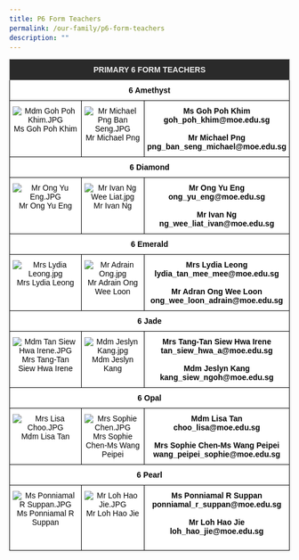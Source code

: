 ```yaml
---
title: P6 Form Teachers
permalink: /our-family/p6-form-teachers
description: ""
---
```

<style type="text/css">
.tg  {border-collapse:collapse;border-spacing:0;}
.tg td{border-color:black;border-style:solid;border-width:1px;font-family:Arial, sans-serif;font-size:14px;
  overflow:hidden;padding:10px 5px;word-break:normal;}
.tg th{border-color:black;border-style:solid;border-width:1px;font-family:Arial, sans-serif;font-size:14px;
  font-weight:normal;overflow:hidden;padding:10px 5px;word-break:normal;}
.tg .tg-fma3{background-color:#FFF;color:#050505;text-align:center;vertical-align:middle}
.tg .tg-8zvm{background-color:#2A2A2A;border-color:inherit;color:#EEE;font-weight:bold;text-align:center;vertical-align:middle}
.tg .tg-qn16{background-color:#FFF;color:#050505;font-weight:bold;text-align:center;vertical-align:top}
.tg .tg-v9jf{background-color:#FFF;color:#050505;text-align:center;vertical-align:top}
</style>
<table class="tg">
<thead>
  <tr>
    <th class="tg-8zvm" colspan="3"><span style="color:#EEE;background-color:#2A2A2A">PRIMARY 6 FORM TEACHERS</span></th>
  </tr>
</thead>
<tbody>
  <tr>
    <td class="tg-qn16" colspan="3"><strong> 6 Amethyst</strong></td>
  </tr>
  <tr>
    <td class="tg-v9jf"><img src="![](/images/Mdm%20Goh%20Poh%20Khim.jpg)" alt="Mdm Goh Poh Khim.JPG" width="193" height="290">Ms Goh Poh Khim<br></td>
    <td class="tg-v9jf"><img src="![](/images/Mr%20Michael%20Png%20Ban%20Seng.jpg)" alt="Mr Michael Png Ban Seng.JPG" width="191" height="288">Mr Michael Png</td>
    <td class="tg-qn16"><strong> Ms Goh Poh Khim</strong><br>goh_poh_khim@moe.edu.sg<br><br><strong>Mr Michael Png</strong><br>png_ban_seng_michael@moe.edu.sg</td>
  </tr>
  <tr>
    <td class="tg-fma3" colspan="3"><strong>  6 Diamond </strong> </td>
  </tr>
  <tr>
    <td class="tg-v9jf"><img src="https://punggolviewpri.moe.edu.sg/qql/slot/u315/Our%20Family/Staff/Mr%20Ong%20Yu%20Eng[1].JPG" alt="Mr Ong Yu Eng.JPG" width="194" height="290">Mr Ong Yu Eng<br></td>
    <td class="tg-v9jf"><img src="https://punggolviewpri.moe.edu.sg/qql/slot/u315/Our%20Family/Key%20Personnel/2017/Mr%20Ivan%20Ng%20Wee%20Liat.jpg" alt="Mr Ivan Ng Wee Liat.jpg" width="192" height="288">Mr Ivan Ng </td>
    <td class="tg-qn16"><strong>Mr Ong Yu Eng</strong><br>ong_yu_eng@moe.edu.sg<br><br><strong>Mr Ivan Ng</strong><br>ng_wee_liat_ivan@moe.edu.sg </td>
  </tr>
  <tr>
    <td class="tg-fma3" colspan="3"> <strong> 6 Emerald </strong> </td>
  </tr>
  <tr>
    <td class="tg-v9jf"><img src="https://punggolviewpri.moe.edu.sg/qql/slot/u315/Our%20Family/Staff/Mrs%20Lydia%20Leong[1].JPG" alt="Mrs Lydia Leong.jpg" width="194" height="290">Mrs Lydia Leong<br></td>
    <td class="tg-v9jf"><img src="https://punggolviewpri.moe.edu.sg/qql/slot/u315/Our%20Family/Staff/MTL/2017/Mr%20Adrain%20Ong.jpg" alt="Mr Adrain Ong.jpg" width="194" height="291">Mr Adrain Ong Wee Loon </td>
    <td class="tg-qn16"><strong>Mrs Lydia Leong</strong><br>lydia_tan_mee_mee@moe.edu.sg<br><br><strong>Mr Adran Ong Wee Loon</strong><br>ong_wee_loon_adrain@moe.edu.sg </td>
  </tr>
  <tr>
    <td class="tg-fma3" colspan="3"> <strong> 6 Jade </strong> </td>
  </tr>
  <tr>
    <td class="tg-v9jf"><img src="https://punggolviewpri.moe.edu.sg/qql/slot/u315/Our%20Family/Staff/Mdm%20Tan%20Siew%20Hwa%20Irene.JPG" alt="Mdm Tan Siew Hwa Irene.JPG" width="193" height="288">Mrs Tang-Tan Siew Hwa Irene</td>
    <td class="tg-v9jf"><img src="https://punggolviewpri.moe.edu.sg/qql/slot/u315/Our%20Family/Staff/MTL/2017/Mdm%20Jeslyn%20Kang.jpg" alt="Mdm Jeslyn Kang.jpg" width="193" height="288">Mdm Jeslyn Kang <br><br></td>
    <td class="tg-qn16"><strong>Mrs Tang-Tan Siew Hwa Irene</strong><br>tan_siew_hwa_a@moe.edu.sg<br><br><strong>Mdm Jeslyn Kang</strong><br>kang_siew_ngoh@moe.edu.sg </td>
  </tr>
  <tr>
    <td class="tg-fma3" colspan="3"><strong>  6 Opal </strong> </td>
  </tr>
  <tr>
    <td class="tg-v9jf"><img src="https://punggolviewpri.moe.edu.sg/qql/slot/u315/Our%20Family/Staff/2019/Mrs%20Lisa%20Choo.JPG" alt="Mrs Lisa Choo.JPG" width="194">Mdm Lisa Tan<br><br></td>
    <td class="tg-v9jf"><img src="https://punggolviewpri.moe.edu.sg/qql/slot/u315/Our%20Family/Staff/Mrs%20Sophie%20Chen[1].JPG" alt="Mrs Sophie Chen.JPG" width="194">Mrs Sophie Chen-Ms Wang Peipei </td>
    <td class="tg-qn16"><strong>Mdm Lisa Tan</strong><br>choo_lisa@moe.edu.sg<br><br><strong>Mrs Sophie Chen-Ms Wang Peipei</strong><br>wang_peipei_sophie@moe.edu.sg </td>
  </tr>
  <tr>
    <td class="tg-fma3" colspan="3"> <strong>  6 Pearl </strong></td>
  </tr>
  <tr>
    <td class="tg-v9jf"><img src="https://punggolviewpri.moe.edu.sg/qql/slot/u315/Our%20Family/Staff/Ms%20Ponniamal%20R%20Suppan.JPG" alt="Ms Ponniamal R Suppan.JPG" width="194">Ms Ponniamal R Suppan<br></td>
    <td class="tg-v9jf"><img src="https://punggolviewpri.moe.edu.sg/qql/slot/u315/Our%20Family/Staff/Mr%20Loh%20Hao%20Jie.JPG" alt="Mr Loh Hao Jie.JPG" width="194">Mr Loh Hao Jie </td>
    <td class="tg-qn16"><strong>Ms Ponniamal R Suppan</strong><br>ponniamal_r_suppan@moe.edu.sg<br><br><strong>Mr Loh Hao Jie</strong><br>loh_hao_jie@moe.edu.sg<br><br></td>
  </tr>
</tbody>
</table>